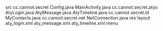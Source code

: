 src
    cc.cannot.secret
        Config.java
        MainActivity.java
    cc.cannot.secret.atys
        AtyLogin.java
        AtyMessage.java
        AtyTimeline.java
    cc.cannot.secret.ld
        MyContacts.java
    cc.cannot.secret.net
        NetConnection.java
res
    layout
        aty_login.xml
        aty_message.xml
        aty_timeline.xml
    menu

    
